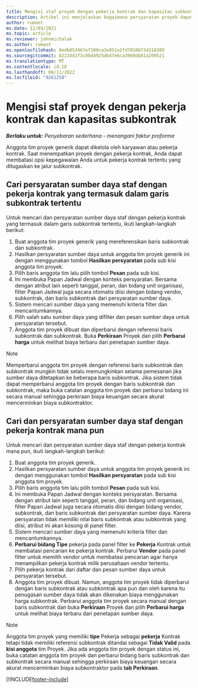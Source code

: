 ```yaml
---
title: Mengisi staf proyek dengan pekerja kontrak dan kapasitas subkontrak
description: Artikel ini menjelaskan bagaimana persyaratan proyek dapat dikelola menggunakan pekerja kontrak atau kapasitas subkontrak di Microsoft Dynamics 365 Project Operations.
author: rumant
ms.date: 12/03/2021
ms.topic: article
ms.reviewer: johnmichalak
ms.author: rumant
ms.openlocfilehash: 8edb053467ef200ca3e051e2fd78106734318389
ms.sourcegitcommit: b2224d1f3c0bd4925d647e6ca3960db81a209521
ms.translationtype: MT
ms.contentlocale: id-ID
ms.lasthandoff: 08/11/2022
ms.locfileid: "9261258"
---
```

# <a name="staffing-a-project-with-contract-workers-and-subcontracted-capacity"></a>Mengisi staf proyek dengan pekerja kontrak dan kapasitas subkontrak

_**Berlaku untuk:** Penyebaran sederhana - menangani faktur proforma_

Anggota tim proyek generik dapat dikelola oleh karyawan atau pekerja kontrak. Saat menempatkan proyek dengan pekerja kontrak, Anda dapat membatasi opsi kepegawaian Anda untuk pekerja kontrak tertentu yang ditugaskan ke jalur subkontrak. 

## <a name="search-for-staff-resource-requirements-with-contract-workers-that-belong-to-a-specific-subcontract-line"></a>Cari persyaratan sumber daya staf dengan pekerja kontrak yang termasuk dalam garis subkontrak tertentu

Untuk mencari dan persyaratan sumber daya staf dengan pekerja kontrak yang termasuk dalam garis subkontrak tertentu, ikuti langkah-langkah berikut:

1. Buat anggota tim proyek generik yang mereferensikan baris subkontrak dan subkontrak.
2. Hasilkan persyaratan sumber daya untuk anggota tim proyek generik ini dengan menggunakan tombol **Hasilkan persyaratan** pada sub kisi anggota tim proyek.
3. Pilih baris anggota tim lalu pilih tombol **Pesan** pada sub kisi. 
4. Ini membuka Papan Jadwal dengan konteks persyaratan. Bersama dengan atribut lain seperti tanggal, peran, dan bidang unit organisasi, filter Papan Jadwal juga secara otomatis diisi dengan bidang vendor, subkontrak, dan baris subkontrak dari persyaratan sumber daya.
5. Sistem mencari sumber daya yang memenuhi kriteria filter dan mencantumkannya. 
6. Pilih salah satu sumber daya yang difilter dan pesan sumber daya untuk persyaratan tersebut. 
7. Anggota tim proyek dibuat dan diperbarui dengan referensi baris subkontrak dan subkontrak. Buka **Perkiraan** Proyek dan pilih **Perbarui harga** untuk melihat biaya terbaru dari penetapan sumber daya. 

> [!NOTE]
> Memperbarui anggota tim proyek dengan referensi baris subkontrak dan subkontrak mungkin tidak selalu memungkinkan selama pemesanan jika sumber daya ditetapkan ke beberapa baris subkontrak. Jika sistem tidak dapat memperbarui anggota tim proyek dengan baris subkontrak dan subkontrak, maka buka catatan anggota tim proyek dan perbarui bidang ini secara manual sehingga perkiraan biaya keuangan secara akurat mencerminkan biaya subkontraktor.

## <a name="search-for-and-staff-resource-requirements-with-any-contract-worker"></a>Cari dan persyaratan sumber daya staf dengan pekerja kontrak mana pun

Untuk mencari dan persyaratan sumber daya staf dengan pekerja kontrak mana pun, ikuti langkah-langkah berikut:

1. Buat anggota tim proyek generik.
2. Hasilkan persyaratan sumber daya untuk anggota tim proyek generik ini dengan menggunakan tombol **Hasilkan persyaratan** pada sub kisi anggota tim proyek.
3. Pilih baris anggota tim lalu pilih tombol **Pesan** pada sub kisi. 
4. Ini membuka Papan Jadwal dengan konteks persyaratan. Bersama dengan atribut lain seperti tanggal, peran, dan bidang unit organisasi, filter Papan Jadwal juga secara otomatis diisi dengan bidang vendor, subkontrak, dan baris subkontrak dari persyaratan sumber daya. Karena persyaratan tidak memiliki nilai baris subkontrak atau subkontrak yang diisi, atribut ini akan kosong di panel filter.
5. Sistem mencari sumber daya yang memenuhi kriteria filter dan mencantumkannya.
6. **Perbarui bidang Tipe** pekerja pada panel filter ke **Pekerja** Kontrak untuk membatasi pencarian ke pekerja kontrak. Perbarui **Vendor** pada panel filter untuk memilih vendor untuk membatasi pencarian agar hanya menampilkan pekerja kontrak milik perusahaan vendor tertentu.
7. Pilih pekerja kontrak dari daftar dan pesan sumber daya untuk persyaratan tersebut.
8. Anggota tim proyek dibuat. Namun, anggota tim proyek tidak diperbarui dengan baris subkontrak atau subkontrak apa pun dan oleh karena itu penugasan sumber daya tidak akan dikenakan biaya menggunakan harga subkontrak. Perbarui anggota tim proyek secara manual dengan baris subkontrak dan buka **Perkiraan** Proyek dan pilih **Perbarui harga** untuk melihat biaya terbaru dari penetapan sumber daya.

> [!NOTE]
> Anggota tim proyek yang memiliki **tipe** Pekerja sebagai **pekerja** Kontrak tetapi tidak memiliki referensi subkontrak ditandai sebagai **Tidak Valid** pada **kisi anggota** tim Proyek. Jika ada anggota tim proyek dengan status ini, buka catatan anggota tim proyek dan perbarui bidang baris subkontrak dan subkontrak secara manual sehingga perkiraan biaya keuangan secara akurat mencerminkan biaya subkontraktor pada **tab Perkiraan**. 


[!INCLUDE[footer-include](../../includes/footer-banner.md)]
